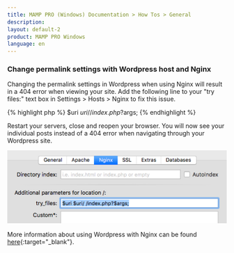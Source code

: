 ```yaml
---
title: MAMP PRO (Windows) Documentation > How Tos > General
description: 
layout: default-2
product: MAMP PRO Windows
language: en
---
```


### Change permalink settings with Wordpress host and Nginx

Changing the permalink settings in Wordpress when using Nginx will result in a 404 error when viewing your site. Add the following line to your "try files:" text box in Settings > Hosts > Nginx to fix this issue. 

 {% highlight php %}
  $uri $uri/ /index.php?$args;
 {% endhighlight %}
 
 Restart your servers, close and reopen your browser. You will now see your individual posts instead of a 404 error when navigating through your Wordpress site.
 
 ![MAMP](/en/MAMP-PRO-Mac/How-Tos/General/SetupWPwithNginx/permalinks.png)
 
 More information about using Wordpress with Nginx can be found [here](https://www.nginx.com/resources/wiki/start/topics/recipes/wordpress/){:target="_blank"}. 


